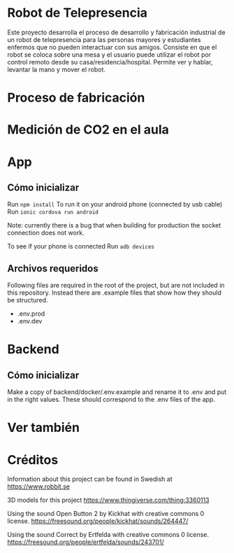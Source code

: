 # Robot de Telepresencia

Este proyecto desarrolla el proceso de desarrollo y fabricación industrial de un robot de telepresencia para las personas mayores y estudiantes enfermos que no pueden interactuar con sus amigos. Consiste en que el robot se coloca sobre una mesa y el usuario puede utilizar el robot por control remoto desde su casa/residencia/hospital. Permite ver y hablar, levantar la mano y mover el robot. 

# Proceso de fabricación



# Medición de CO2 en el aula



# App
## Cómo inicializar
Run `npm install`
To run it on your android phone (connected by usb cable)
Run `ionic cordova run android`

Note: currently there is a bug that when building for production the socket connection does not work.

To see if your phone is connected
Run `adb devices`

## Archivos requeridos

Following files are required in the root of the project, but are not included in this repository. Instead there are .example files that show how they should be structured.

* .env.prod
* .env.dev

# Backend

## Cómo inicializar
Make a copy of backend/docker/.env.example and rename it to .env and put in the right values. These should correspond to the .env files of the app. 


# Ver también



# Créditos

Information about this project can be found in Swedish at https://www.robbit.se

3D models for this project https://www.thingiverse.com/thing:3360113

Using the sound Open Button 2 by Kickhat with creative commons 0 license.
https://freesound.org/people/kickhat/sounds/264447/

Using the sound Correct by Ertfelda with creative commons 0 license.
https://freesound.org/people/ertfelda/sounds/243701/


